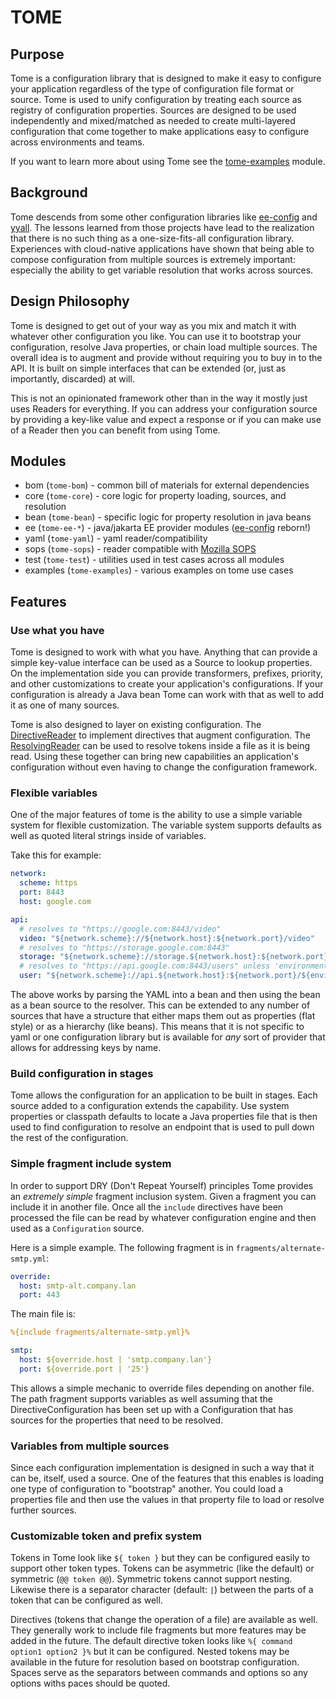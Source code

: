 # TOME

## Purpose
Tome is a configuration library that is designed to make it easy to configure your application regardless
of the type of configuration file format or source. Tome is used to unify configuration by treating each
source as registry of configuration properties. Sources are designed to be used independently and mixed/matched
as needed to create multi-layered configuration that come together to make applications easy to configure across
environments and teams.

If you want to learn more about using Tome see the [tome-examples](examples/README.md) module.

## Background
Tome descends from some other configuration libraries like [ee-config](https://github.com/chrisruffalo/ee-config) and 
[yyall](https://github.com/chrisruffalo/yyall). The lessons learned from those projects have lead to the realization
that there is no such thing as a one-size-fits-all configuration library. Experiences with cloud-native applications
have shown that being able to compose configuration from multiple sources is extremely important: especially the ability
to get variable resolution that works across sources.

## Design Philosophy
Tome is designed to get out of your way as you mix and match it with whatever other configuration you like. You can
use it to bootstrap your configuration, resolve Java properties, or chain load multiple sources. The overall idea is
to augment and provide without requiring you to buy in to the API. It is built on simple interfaces that can be extended
(or, just as importantly, discarded) at will.

This is not an opinionated framework other than in the way it mostly just uses Readers for everything. If you can
address your configuration source by providing a key-like value and expect a response or if you can make use of a
Reader then you can benefit from using Tome.

## Modules
* bom (`tome-bom`) - common bill of materials for external dependencies
* core (`tome-core`) - core logic for property loading, sources, and resolution
* bean (`tome-bean`) - specific logic for property resolution in java beans
* ee (`tome-ee-*`) - java/jakarta EE provider modules ([ee-config](https://github.com/chrisruffalo/ee-config) reborn!)
* yaml (`tome-yaml`) - yaml reader/compatibility
* sops (`tome-sops`) - reader compatible with [Mozilla SOPS](https://github.com/mozilla/sops)
* test (`tome-test`) - utilities used in test cases across all modules
* examples (`tome-examples`) - various examples on tome use cases 

## Features

### Use what you have
Tome is designed to work with what you have. Anything that can provide a simple key-value interface can be used as a
Source to lookup properties. On the implementation side you can provide transformers, prefixes, priority, and other
customizations to create your application's configurations. If your configuration is already a Java bean Tome can work
with that as well to add it as one of many sources.

Tome is also designed to layer on existing configuration. The [DirectiveReader](core/src/main/java/io/github/chrisruffalo/tome/core/directive/DirectiveReader.java) 
to implement directives that augment configuration. The [ResolvingReader](core/src/main/java/io/github/chrisruffalo/tome/core/resolver/ResolvingReader.java) can
be used to resolve tokens inside a file as it is being read. Using these together can bring new capabilities an application's configuration without even
having to change the configuration framework.

### Flexible variables
One of the major features of tome is the ability to use a simple variable system for flexible customization. The
variable system supports defaults as well as quoted literal strings inside of variables.

Take this for example:
```yaml
network:
  scheme: https
  port: 8443
  host: google.com

api:
  # resolves to "https://google.com:8443/video"
  video: "${network.scheme}://${network.host}:${network.port}/video"
  # resolves to "https://storage.google.com:8443"
  storage: "${network.scheme}://storage.${network.host}:${network.port}"
  # resolves to "https://api.google.com:8443/users" unless 'environment.endpoint' is provided
  user: "${network.scheme}://api.${network.host}:${network.port}/${environment.endpoint | 'users'}"
```

The above works by parsing the YAML into a bean and then using the bean as a bean source to the resolver. This can
be extended to any number of sources that have a structure that either maps them out as properties (flat style) or
as a hierarchy (like beans). This means that it is not specific to yaml or one configuration library but is available
for _any_ sort of provider that allows for addressing keys by name.

### Build configuration in stages
Tome allows the configuration for an application to be built in stages. Each source added to a configuration extends the
capability. Use system properties or classpath defaults to locate a Java properties file that is then used to find
configuration to resolve an endpoint that is used to pull down the rest of the configuration.

### Simple fragment include system
In order to support DRY (Don't Repeat Yourself) principles Tome provides an _extremely simple_ fragment inclusion system. 
Given a fragment you can include it in another file. Once all the `include` directives have been processed the file can
be read by whatever configuration engine and then used as a `Configuration` source.

Here is a simple example. The following fragment is in `fragments/alternate-smtp.yml`:
```yaml
override:
  host: smtp-alt.company.lan
  port: 443
```

The main file is:
```yaml
%{include fragments/alternate-smtp.yml}%

smtp:
  host: ${override.host | 'smtp.company.lan'}
  port: ${override.port | '25'}
```

This allows a simple mechanic to override files depending on another file. The path fragment supports variables
as well assuming that the DirectiveConfiguration has been set up with a Configuration that has sources for the
properties that need to be resolved.

### Variables from multiple sources
Since each configuration implementation is designed in such a way that it can be, itself, used a source. One of the
features that this enables is loading one type of configuration to "bootstrap" another. You could load a properties
file and then use the values in that property file to load or resolve further sources.

### Customizable token and prefix system
Tokens in Tome look like `${ token }` but they can be configured easily to support other token types. Tokens 
can be asymmetric (like the default) or symmetric (`@@ token @@`). Symmetric tokens cannot support nesting. Likewise
there is a separator character (default: `|`) between the parts of a token that can be configured as well.

Directives (tokens that change the operation of a file) are available as well. They generally work to include file
fragments but more features may be added in the future. The default directive token looks like `%{ command option1 option2 }%`
but it can be configured. Nested tokens may be available in the future for resolution based on bootstrap configuration. Spaces serve
as the separators between commands and options so any options withs paces should be quoted.